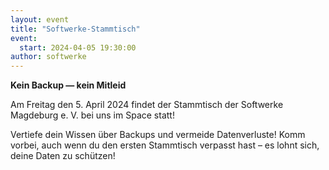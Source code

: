 ```yaml
---
layout: event
title: "Softwerke-Stammtisch"
event:
  start: 2024-04-05 19:30:00
author: softwerke
---
```


**Kein Backup &mdash; kein Mitleid**

Am Freitag den 5. April 2024 findet der Stammtisch der Softwerke Magdeburg e. V. bei uns im Space statt!

Vertiefe dein Wissen über Backups und vermeide Datenverluste! Komm vorbei, auch wenn du den ersten Stammtisch verpasst hast – es lohnt sich, deine Daten zu schützen!